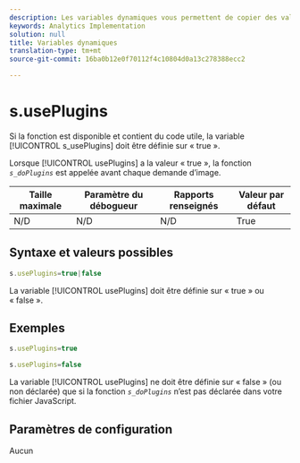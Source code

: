 ```yaml
---
description: Les variables dynamiques vous permettent de copier des valeurs d’une variable vers une autre sans entrer les valeurs complètes à plusieurs reprises dans les demandes d’image sur votre site.
keywords: Analytics Implementation
solution: null
title: Variables dynamiques
translation-type: tm+mt
source-git-commit: 16ba0b12e0f70112f4c10804d0a13c278388ecc2

---
```



# s.usePlugins

Si la fonction  est disponible et contient du code utile, la variable [!UICONTROL s_usePlugins] doit être définie sur « true ».

Lorsque [!UICONTROL usePlugins] a la valeur « true », la fonction *`s_doPlugins`* est appelée avant chaque demande d’image.

| Taille maximale | Paramètre du débogueur | Rapports renseignés | Valeur par défaut |
|---|---|---|---|
| N/D | N/D | N/D | True |

## Syntaxe et valeurs possibles

```js
s.usePlugins=true|false
```

La variable [!UICONTROL usePlugins] doit être définie sur « true » ou « false ».

## Exemples

```js
s.usePlugins=true
```

```js
s.usePlugins=false
```

La variable [!UICONTROL usePlugins] ne doit être définie sur « false » (ou non déclarée) que si la fonction *`s_doPlugins`* n’est pas déclarée dans votre fichier JavaScript.

## Paramètres de configuration

Aucun
